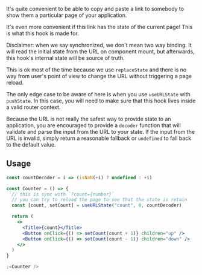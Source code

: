It's quite convenient to be able to copy and paste a link to somebody to show them a particular page of your application.

It's even more convenient if this link has the state of the current page! This is what this hook is made for.

Disclaimer: when we say synchronized, we don't mean two way binding. It will read the initial state from the URL on component mount, but afterwards, this hook's internal state will be source of truth. 

This is ok most of the time because we use `replaceState` and there is no way from user's point of view to change the URL without triggering a page reload. 

The only edge case to be aware of here is when you use `useURLState` with `pushState`. In this case, you will need to make sure that this hook lives inside a valid router context.

Because the URL is not really the safest way to provide state to an application, you are encouraged to provide a `decoder` function that will validate and parse the input from the URL to your state. If the input from the URL is invalid, simply return a reasonable fallback or `undefined` to fall back to the default value.

## Usage

```jsx
const countDecoder = i => (isNaN(+i) ? undefined : +i)

const Counter = () => {
  // this is sync with `?count={number}`
  // you can try to reload the page to see that the state is retain
  const [count, setCount] = useURLState("count", 0, countDecoder)

  return (
    <>
      <Title>{count}</Title>
      <Button onClick={() => setCount(count + 1)} children="up" />
      <Button onClick={() => setCount(count - 1)} children="down" />
    </>
  )
}

;<Counter />
```
